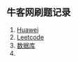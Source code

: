 ## 牛客网刷题记录
1. [Huawei](https://github.com/zephyrus9/NewCoder/tree/master/Huawei)
2. [Leetcode]()
3. [数据库]()
4. []()


